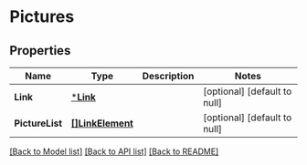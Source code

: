 # Pictures

## Properties
Name | Type | Description | Notes
------------ | ------------- | ------------- | -------------
**Link** | [***Link**](Link.md) |  | [optional] [default to null]
**PictureList** | [**[]LinkElement**](LinkElement.md) |  | [optional] [default to null]

[[Back to Model list]](../README.md#documentation-for-models) [[Back to API list]](../README.md#documentation-for-api-endpoints) [[Back to README]](../README.md)


